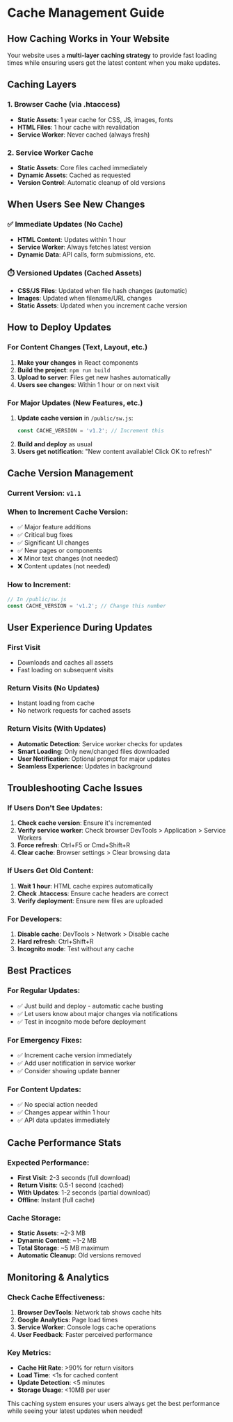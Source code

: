 # Cache Management Guide

## How Caching Works in Your Website

Your website uses a **multi-layer caching strategy** to provide fast loading times while ensuring users get the latest content when you make updates.

## Caching Layers

### 1. Browser Cache (via .htaccess)
- **Static Assets**: 1 year cache for CSS, JS, images, fonts
- **HTML Files**: 1 hour cache with revalidation
- **Service Worker**: Never cached (always fresh)

### 2. Service Worker Cache
- **Static Assets**: Core files cached immediately
- **Dynamic Assets**: Cached as requested
- **Version Control**: Automatic cleanup of old versions

## When Users See New Changes

### ✅ Immediate Updates (No Cache)
- **HTML Content**: Updates within 1 hour
- **Service Worker**: Always fetches latest version
- **Dynamic Data**: API calls, form submissions, etc.

### ⏱️ Versioned Updates (Cached Assets)
- **CSS/JS Files**: Updated when file hash changes (automatic)
- **Images**: Updated when filename/URL changes
- **Static Assets**: Updated when you increment cache version

## How to Deploy Updates

### For Content Changes (Text, Layout, etc.)
1. **Make your changes** in React components
2. **Build the project**: `npm run build`
3. **Upload to server**: Files get new hashes automatically
4. **Users see changes**: Within 1 hour or on next visit

### For Major Updates (New Features, etc.)
1. **Update cache version** in `/public/sw.js`:
   ```javascript
   const CACHE_VERSION = 'v1.2'; // Increment this
   ```
2. **Build and deploy** as usual
3. **Users get notification**: "New content available! Click OK to refresh"

## Cache Version Management

### Current Version: `v1.1`

### When to Increment Cache Version:
- ✅ Major feature additions
- ✅ Critical bug fixes
- ✅ Significant UI changes
- ✅ New pages or components
- ❌ Minor text changes (not needed)
- ❌ Content updates (not needed)

### How to Increment:
```javascript
// In /public/sw.js
const CACHE_VERSION = 'v1.2'; // Change this number
```

## User Experience During Updates

### First Visit
- Downloads and caches all assets
- Fast loading on subsequent visits

### Return Visits (No Updates)
- Instant loading from cache
- No network requests for cached assets

### Return Visits (With Updates)
- **Automatic Detection**: Service worker checks for updates
- **Smart Loading**: Only new/changed files downloaded
- **User Notification**: Optional prompt for major updates
- **Seamless Experience**: Updates in background

## Troubleshooting Cache Issues

### If Users Don't See Updates:
1. **Check cache version**: Ensure it's incremented
2. **Verify service worker**: Check browser DevTools > Application > Service Workers
3. **Force refresh**: Ctrl+F5 or Cmd+Shift+R
4. **Clear cache**: Browser settings > Clear browsing data

### If Users Get Old Content:
1. **Wait 1 hour**: HTML cache expires automatically
2. **Check .htaccess**: Ensure cache headers are correct
3. **Verify deployment**: Ensure new files are uploaded

### For Developers:
1. **Disable cache**: DevTools > Network > Disable cache
2. **Hard refresh**: Ctrl+Shift+R
3. **Incognito mode**: Test without any cache

## Best Practices

### For Regular Updates:
- ✅ Just build and deploy - automatic cache busting
- ✅ Let users know about major changes via notifications
- ✅ Test in incognito mode before deployment

### For Emergency Fixes:
- ✅ Increment cache version immediately
- ✅ Add user notification in service worker
- ✅ Consider showing update banner

### For Content Updates:
- ✅ No special action needed
- ✅ Changes appear within 1 hour
- ✅ API data updates immediately

## Cache Performance Stats

### Expected Performance:
- **First Visit**: 2-3 seconds (full download)
- **Return Visits**: 0.5-1 second (cached)
- **With Updates**: 1-2 seconds (partial download)
- **Offline**: Instant (full cache)

### Cache Storage:
- **Static Assets**: ~2-3 MB
- **Dynamic Content**: ~1-2 MB
- **Total Storage**: ~5 MB maximum
- **Automatic Cleanup**: Old versions removed

## Monitoring & Analytics

### Check Cache Effectiveness:
1. **Browser DevTools**: Network tab shows cache hits
2. **Google Analytics**: Page load times
3. **Service Worker**: Console logs cache operations
4. **User Feedback**: Faster perceived performance

### Key Metrics:
- **Cache Hit Rate**: >90% for return visitors
- **Load Time**: <1s for cached content
- **Update Detection**: <5 minutes
- **Storage Usage**: <10MB per user

This caching system ensures your users always get the best performance while seeing your latest updates when needed! 